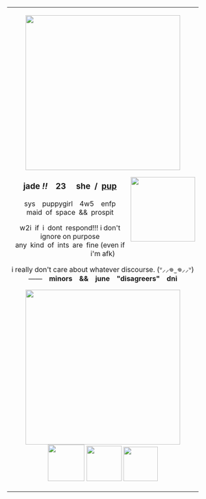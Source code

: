 <div align="center">
<table><tr>
<table style="width:800px; max-width:100%; margin:3px;">
<td style="width:430px; text-align:center;">
<p align="center"><img src="https://64.media.tumblr.com/38feae89c5741ac79bc16c27b8dce740/a33a3024b3085ff3-00/s2048x3072/97d9f39fbf01a4f942a78bcbb1d51a16578eb6f5.png" style="width: 360px;"></p>
<img src="https://64.media.tumblr.com/4976b58fc8ec95346d8032ab98e286cc/8e1072fdc15f8d31-a0/s1280x1920/e0bb711c2588a3c0fdca65c7a3875ab896a790f2.png" align="right" style="width: 150px;">
<h3><p>jade</b> <i>!!</i> 23  she / <a href="https://pronouns.cc/@lofaf/jade">pup</a></p></h3>
<p>sys puppygirl 4w5 enfp
</br>maid of space && prospit</p>
<p align="center">w2i if i dont respond!!! i don't ignore on purpose
</br>any kind of ints are fine (even if i'm afk)</p>
<p align="center">i really don't care about whatever discourse. (ᐡ⸝⸝𖦹  ̫ 𖦹⸝⸝ᐡ)
</br>——<b> minors && june "disagreers" dni</b></p>
<div align="center">
  <p><img src="https://64.media.tumblr.com/a2216d0bd7b54eb67eeef57aa48a3337/d380fff22bb5d32d-e1/s2048x3072/8ef641ac77a1534d3344b30f1c7ca0f308938a19.png" style="width: 360px;">
</br><img src="https://64.media.tumblr.com/781d4d5a4d4d6e25e039df4c98fcb49c/44aa8bcb425ad48a-50/s250x400/cc68fa1e0b2b7f915e7693f81aed12b943056dd7.png" width="85px%"> <img src="https://files.catbox.moe/fqd1pm.png" width="82px%"> <img src="https://64.media.tumblr.com/aa5cdcaf9c04972a657e769588f29475/29e8324bd2e7931b-9b/s250x400/c80ccfe6493af54cb1659931c3fe80d90f553d92.png" width="80px%"></p>
</div>
</table></tr>
</div>
